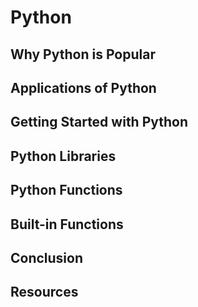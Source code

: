 # Python

## Why Python is Popular

## Applications of Python

## Getting Started with Python

## Python Libraries

## Python Functions

## Built-in Functions

## Conclusion

## Resources
